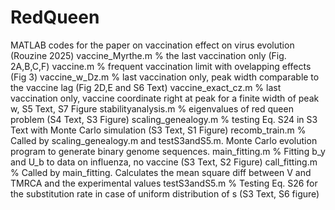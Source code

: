 # RedQueen
MATLAB codes for the paper on vaccination effect on virus evolution (Rouzine 2025)
vaccine_Myrthe.m     % the last vaccination only (Fig. 2A,B,C,F)
vaccine.m            % frequent vaccination limit with ovelapping effects (Fig 3)
vaccine_w_Dz.m       % last vaccination only, peak width comparable to the vaccine lag (Fig 2D,E and S6 Text)
vaccine_exact_cz.m   % last vaccination only, vaccine coordinate right at peak for a finite width of peak w, S5 Text, S7 Figure
stabilityanalysis.m  % eigenvalues of red queen problem (S4 Text, S3 Figure)
scaling_genealogy.m  % testing Eq. S24 in S3 Text with Monte Carlo simulation (S3 Text, S1 Figure)
recomb_train.m       % Called by scaling_genealogy.m and testS3andS5.m. Monte Carlo evolution program to generate binary genome sequences.
main_fitting.m       % Fitting b_y and U_b to data on influenza, no vaccine (S3 Text, S2 Figure)
call_fitting.m       % Called by main_fitting. Calculates the mean square diff between V and TMRCA and the experimental values
testS3andS5.m        % Testing Eq. S26 for the substitution rate in case of uniform distribution of s (S3 Text, S6 figure)
